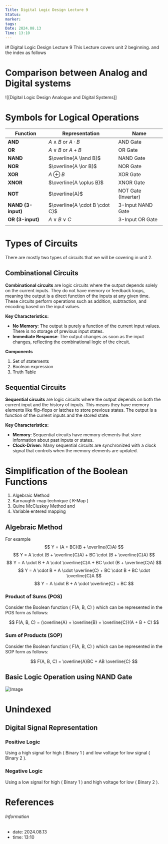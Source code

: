 ```yaml
---
Title: Digital Logic Design Lecture 9
Status: 
marker: 
tags: 
Date: 2024.08.13
Time: 13:10
---
```

i# Digital Logic Design Lecture 9
This Lecture covers unit 2 beginning. and the index as follows

# Comparison between Analog and Digital systems
\![[Digital Logic Design Analogue and Digital Systems]]

# Symbols for Logical Operations

| Function           | Representation                 | Name                |
| ------------------ | ------------------------------ | ------------------- |
| **AND**            | $A \land B$ or $A \cdot B$     | AND Gate            |
| **OR**             | $A \lor B$ or $A + B$          | OR Gate             |
| **NAND**           | $\overline{A \land B}$         | NAND Gate           |
| **NOR**            | $\overline{A \lor B}$          | NOR Gate            |
| **XOR**            | $A \oplus B$                   | XOR Gate            |
| **XNOR**           | $\overline{A \oplus B}$        | XNOR Gate           |
| **NOT**            | $\overline{A}$                 | NOT Gate (Inverter) |
| **NAND (3-input)** | $\overline{A \cdot B \cdot C}$ | 3-Input NAND Gate   |
| **OR (3-input)**   | $A \lor B \lor C$              | 3-Input OR Gate     |
|                    |                                |                     |

# Types of Circuits
There are mostly two types of circuits that we will be covering in unit 2.
## **Combinational Circuits**

**Combinational circuits** are logic circuits where the output depends solely on the current inputs. They do not have memory or feedback loops, meaning the output is a direct function of the inputs at any given time. These circuits perform operations such as addition, subtraction, and encoding based on the input values.

**Key Characteristics:**

- **No Memory**: The output is purely a function of the current input values. There is no storage of previous input states.
- **Immediate Response**: The output changes as soon as the input changes, reflecting the combinational logic of the circuit.

**Components**
1. Set of statements
2. Boolean expression 
3. Truth Table
## **Sequential Circuits**

**Sequential circuits** are logic circuits where the output depends on both the current input and the history of inputs. This means they have memory elements like flip-flops or latches to store previous states. The output is a function of the current inputs and the stored state.

**Key Characteristics:**

- **Memory**: Sequential circuits have memory elements that store information about past inputs or states.
- **Clock-Driven**: Many sequential circuits are synchronized with a clock signal that controls when the memory elements are updated.

# Simplification of the Boolean Functions
1. Algebraic Method
2. Karnaughh-map technique ( K-Map )
3. Quine McCluskey Method and
4. Variable entered mapping

## Algebraic Method
For example 
$$
Y = (A + BC)(B + \overline{C}A)
$$
$$
Y = A \cdot (B + \overline{C}A) + BC \cdot (B + \overline{C}A)
$$
$$
Y = A \cdot B + A \cdot \overline{C}A + BC \cdot (B + \overline{C}A)
$$
$$
Y = A \cdot B + A \cdot \overline{C} + BC \cdot B + BC \cdot \overline{C}A
$$
$$
Y = A \cdot B + A \cdot \overline{C} + BC
$$
### Product of Sums (POS)

Consider the Boolean function \( F(A, B, C) \) which can be represented in the POS form as follows:

$$
F(A, B, C) = (\overline{A} + \overline{B} + \overline{C})(A + B + C)
$$

### Sum of Products (SOP)

Consider the Boolean function \( F(A, B, C) \) which can be represented in the SOP form as follows:

$$
F(A, B, C) = \overline{A}BC + AB \overline{C}
$$

## Basic Logic Operation using NAND Gate
![Image](https://www.electronics-tutorials.ws/wp-content/uploads/2019/09/log80.gif)

# Unindexed
## Digital Signal Representation
### Positive Logic
Using a high signal for high ( Binary 1 ) and low voltage for low signal ( Binary 2 ).
### Negative Logic
Using a low signal for high ( Binary 1 ) and high voltage for low ( Binary 2 ).

# References


###### Information
- date: 2024.08.13
- time: 13:10